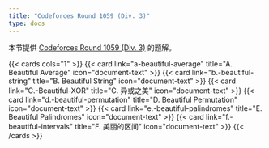 ```yaml
---
title: "Codeforces Round 1059 (Div. 3)"
type: docs
---
```


本节提供 [Codeforces Round 1059 (Div. 3)](https://codeforces.com/contest/2156) 的题解。

{{< cards cols="1" >}}
  {{< card link="a-beautiful-average" title="A. Beautiful Average" icon="document-text" >}}
  {{< card link="b.-beautiful-string" title="B. Beautiful String" icon="document-text" >}}
  {{< card link="C.-Beautiful-XOR" title="C. 异或之美" icon="document-text" >}}
  {{< card link="d.-beautiful-permutation" title="D. Beautiful Permutation" icon="document-text" >}}
  {{< card link="e.-beautiful-palindromes" title="E. Beautiful Palindromes" icon="document-text" >}}
  {{< card link="f.-beautiful-intervals" title="F. 美丽的区间" icon="document-text" >}}
{{< /cards >}}
